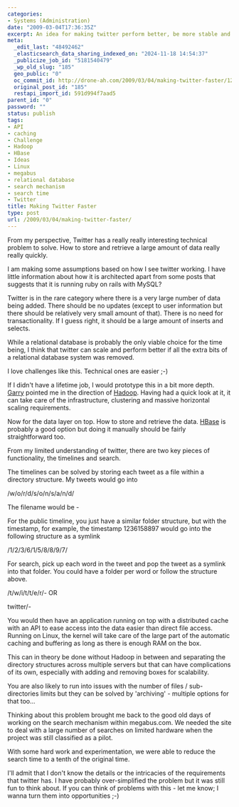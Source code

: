 ```yaml
---
categories:
- Systems (Administration)
date: "2009-03-04T17:36:35Z"
excerpt: An idea for making twitter perform better, be more stable and scalable.
meta:
  _edit_last: "48492462"
  _elasticsearch_data_sharing_indexed_on: "2024-11-18 14:54:37"
  _publicize_job_id: "5181540479"
  _wp_old_slug: "185"
  geo_public: "0"
  oc_commit_id: http://drone-ah.com/2009/03/04/making-twitter-faster/1236792306
  original_post_id: "185"
  restapi_import_id: 591d994f7aad5
parent_id: "0"
password: ""
status: publish
tags:
- API
- caching
- Challenge
- Hadoop
- HBase
- Ideas
- Linux
- megabus
- relational database
- search mechanism
- search time
- Twitter
title: Making Twitter Faster
type: post
url: /2009/03/04/making-twitter-faster/
---
```


From my perspective, Twitter has a really really interesting technical problem
to solve. How to store and retrieve a large amount of data really really
quickly.

I am making some assumptions based on how I see twitter working. I have little
information about how it is architected apart from some posts that suggests that
it is running ruby on rails with MySQL?

Twitter is in the rare category where there is a very large number of data being
added. There should be no updates (except to user information but there should
be relatively very small amount of that). There is no need for transactionality.
If I guess right, it should be a large amount of inserts and selects.

While a relational database is probably the only viable choice for the time
being, I think that twitter can scale and perform better if all the extra bits
of a relational database system was removed.

I love challenges like this. Technical ones are easier ;-)

If I didn't have a lifetime job, I would prototype this in a bit more depth.
[Garry](http://garry.blog.kraya.co.uk "Garry's Blog") pointed me in the
direction of [Hadoop](//hadoop.apache.org/ "Hadoop"). Having had a quick look at
it, it can take care of the infrastructure, clustering and massive horizontal
scaling requirements.

<!--more-->

Now for the data layer on top. How to store and retrieve the data.
[HBase](http://hadoop.apache.org/hbase/ "HBase - a scalable distributed database")
is probably a good option but doing it manually should be fairly straightforward
too.

From my limited understanding of twitter, there are two key pieces of
functionality, the timelines and search.

The timelines can be solved by storing each tweet as a file within a directory
structure. My tweets would go into

/w/o/r/d/s/o/n/s/a/n/d/<tweet-filename>

The filename would be <username>-<timestamp>

For the public timeline, you just have a similar folder structure, but with the
timestamp, for example, the timestamp 1236158897 would go into the following
structure as a symlink

/1/2/3/6/1/5/8/8/9/7/<username>

For search, pick up each word in the tweet and pop the tweet as a symlink into
that folder. You could have a folder per word or follow the structure above.

/t/w/i/t/t/e/r/<username>-<timestamp> OR

twitter/<username>-<timestamp>

You would then have an application running on top with a distributed cache with
an API to ease access into the data easier than direct file access. Running on
Linux, the kernel will take care of the large part of the automatic caching and
buffering as long as there is enough RAM on the box.

This can in theory be done without Hadoop in between and separating the
directory structures across multiple servers but that can have complications of
its own, especially with adding and removing boxes for scalability.

You are also likely to run into issues with the number of files /
sub-directories limits but they can be solved by 'archiving' - multiple options
for that too...

Thinking about this problem brought me back to the good old days of working on
the search mechanism within megabus.com. We needed the site to deal with a large
number of searches on limited hardware when the project was still classified as
a pilot.

With some hard work and experimentation, we were able to reduce the search time
to a tenth of the original time.

I'll admit that I don't know the details or the intricacies of the requirements
that twitter has. I have probably over-simplified the problem but it was still
fun to think about. If you can think of problems with this - let me know; I
wanna turn them into opportunities ;-)
